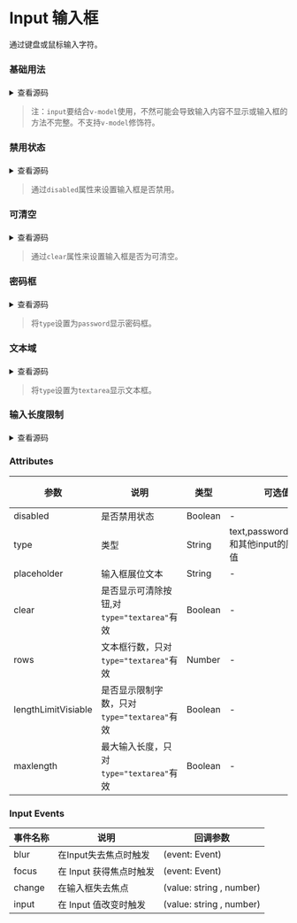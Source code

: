 # Input 输入框
通过键盘或鼠标输入字符。

### 基础用法
<div class="box">
  <s-input v-model="value" placeholder="请输入内容"/>
</div>

<details>
<summary>查看源码</summary>

```vue
<s-input v-model="value" placeholder="请输入内容"/>

<script>
export default {
  data() {
    return {
      value: ''
    }
  }
}
</script>
```
</details>

>注：`input`要结合`v-model`使用，不然可能会导致输入内容不显示或输入框的方法不完整。不支持`v-model`修饰符。

### 禁用状态
<div class="box">
  <s-input v-model="value2" disabled placeholder="请输入内容"/>
</div>

<details>
<summary>查看源码</summary>

```vue
<s-input disabled v-model="value" placeholder="请输入内容"/>

<script>
export default {
  data() {
    return {
      value: ''
    }
  }
}
</script>
```
</details>

> 通过`disabled`属性来设置输入框是否禁用。

### 可清空
<div class="box">
  <s-input v-model="value3" clear placeholder="请输入内容"/>
</div>

<details>
<summary>查看源码</summary>

```vue
<s-input clear v-model="value" placeholder="请输入内容"/>

<script>
export default {
  data() {
    return {
      value: ''
    }
  }
}
</script>
```
</details>

> 通过`clear`属性来设置输入框是否为可清空。

### 密码框
<div class="box">
  <s-input v-model="value4" type="password" clear placeholder="请输入内容"/>
</div>

<details>
<summary>查看源码</summary>

```vue
<s-input clear v-model="value" placeholder="请输入内容"/>

<script>
export default {
  data() {
    return {
      value: ''
    }
  }
}
</script>
```
</details>

> 将`type`设置为`password`显示密码框。

### 文本域
<div class="box">
  <s-input v-model="value5" type="textarea" placeholder="请输入内容" :rows="2"/>
</div>

<details>
<summary>查看源码</summary>

```vue
<s-input type="textarea" v-model="value" placeholder="请输入内容"/>

<script>
export default {
  data() {
    return {
      value: ''
    }
  }
}
</script>
```
</details>

> 将`type`设置为`textarea`显示文本框。


### 输入长度限制
<div class="box">
  <s-input v-model="value6" type="textarea" placeholder="请输入内容" :maxlength="20" lengthLimitVisiable />
</div>

<details>
<summary>查看源码</summary>

```vue
<s-input v-model="value" type="textarea" placeholder="请输入内容" :maxlength="20" lengthLimitVisiable />

<script>
export default {
  data() {
    return {
      value: ''
    }
  }
}
</script>
```
</details>

### Attributes
 参数 | 说明 |类型|可选值|默认值|
---|---|---|---|---|
disabled | 是否禁用状态 | Boolean | - | false
type | 类型 | String | text,password,textarea和其他input的原生type值 | text
placeholder | 输入框展位文本 | String | - | -
clear | 是否显示可清除按钮,对`type="textarea"`有效 | Boolean | - | false
rows | 文本框行数，只对`type="textarea"`有效 | Number | - | 2
lengthLimitVisiable |  是否显示限制字数，只对`type="textarea"`有效 | Boolean | - | false
maxlength |  最大输入长度，只对`type="textarea"`有效 | Boolean | - | false

### Input Events
 事件名称 | 说明 | 回调参数 |
---|---|---|
blur | 在Input失去焦点时触发 | (event: Event) |
focus | 在 Input 获得焦点时触发 | (event: Event) |
change | 在输入框失去焦点 | (value: string , number) |
input | 在 Input 值改变时触发 | (value: string , number) |

<script>
export default {
  data() {
    return {
      value: '',
      value1: '',
      value2: '',
      value3: '',
      value4: '',
      value5: '',
      value6:''
    }
  }
}
</script>

<style scope>
.box {
  margin:20px 0;
}
</style>
